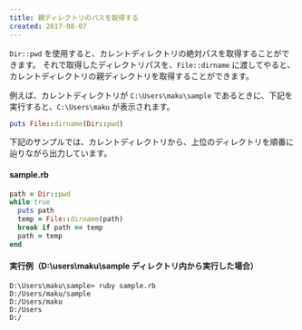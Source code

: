 ```yaml
---
title: 親ディレクトリのパスを取得する
created: 2017-08-07
---
```



`Dir::pwd` を使用すると、カレントディレクトリの絶対パスを取得することができます。
それで取得したディレクトリパスを、`File::dirname` に渡してやると、カレントディレクトリの親ディレクトリを取得することができます。

例えば、カレントディレクトリが `C:\Users\maku\sample` であるときに、下記を実行すると、`C:\Users\maku` が表示されます。

~~~ ruby
puts File::dirname(Dir::pwd)
~~~

下記のサンプルでは、カレントディレクトリから、上位のディレクトリを順番に辿りながら出力しています。

#### sample.rb

~~~ ruby
path = Dir::pwd
while true
  puts path
  temp = File::dirname(path)
  break if path == temp
  path = temp
end
~~~

#### 実行例（D:\users\maku\sample ディレクトリ内から実行した場合）

~~~
D:\Users\maku\sample> ruby sample.rb
D:/Users/maku/sample
D:/Users/maku
D:/Users
D:/
~~~

